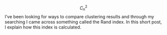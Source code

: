 $$C_n^2$$
I’ve been looking for ways to compare clustering results and through my searching I came across something called the Rand index. In this short post, I explain how this index is calculated.